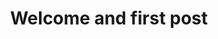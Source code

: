 ---
title: Welcome and first post
layout: post
post-image: ""
description: Some description related to the first post.
tags:
- informative
---